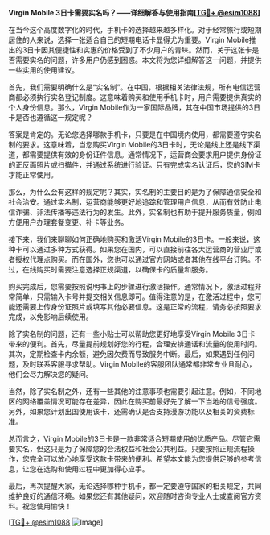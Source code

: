 **Virgin Mobile 3日卡需要实名吗？——详细解答与使用指南[[TG💪+ @esim1088](https://t.me/s/esim1088)]**

在当今这个高度数字化的时代，手机卡的选择越来越多样化。对于经常旅行或短期居住的人来说，选择一张适合自己的短期电话卡显得尤为重要。Virgin Mobile推出的3日卡因其便捷性和实惠的价格受到了不少用户的青睐。然而，关于这张卡是否需要实名的问题，许多用户仍感到困惑。本文将为您详细解答这一问题，并提供一些实用的使用建议。

首先，我们需要明确什么是“实名制”。在中国，根据相关法律法规，所有电信运营商都必须执行实名登记制度。这意味着购买和使用手机卡时，用户需要提供真实的个人身份信息。那么，Virgin Mobile作为一家国际品牌，其在中国市场提供的3日卡是否也遵循这一规定呢？

答案是肯定的。无论您选择哪款手机卡，只要是在中国境内使用，都需要遵守实名制的要求。这意味着，当您购买Virgin Mobile的3日卡时，无论是线上还是线下渠道，都需要提供有效的身份证件信息。通常情况下，运营商会要求用户提供身份证的正反面照片或扫描件，并通过系统进行验证。只有完成实名认证后，您的SIM卡才能正常使用。

那么，为什么会有这样的规定呢？其实，实名制的主要目的是为了保障通信安全和社会治安。通过实名制，运营商能够更好地追踪和管理用户信息，从而有效防止电信诈骗、非法传播等违法行为的发生。此外，实名制也有助于提升服务质量，例如方便用户办理套餐变更、补卡等业务。

接下来，我们来聊聊如何正确地购买和激活Virgin Mobile的3日卡。一般来说，这种卡可以通过多种方式获得。如果您在国内，可以直接前往各大运营商的营业厅或者授权代理点购买。而在国外，您也可以通过官方网站或者其他在线平台订购。不过，在线购买时需要注意选择正规渠道，以确保卡的质量和服务。

购买完成后，您需要按照说明书上的步骤进行激活操作。通常情况下，激活过程非常简单，只需输入卡号并提交相关信息即可。值得注意的是，在激活过程中，您可能还需要上传身份证照片或填写其他必要信息。这是正常的流程，请务必按照要求完成，以免影响后续使用。

除了实名制的问题，还有一些小贴士可以帮助您更好地享受Virgin Mobile 3日卡带来的便利。首先，尽量提前规划好您的行程，合理安排通话和流量的使用时间。其次，定期检查卡内余额，避免因欠费而导致服务中断。最后，如果遇到任何问题，及时联系客服寻求帮助。Virgin Mobile的客服团队通常都非常专业且耐心，他们会尽力解决您的疑问。

当然，除了实名制之外，还有一些其他的注意事项也需要引起注意。例如，不同地区的网络覆盖情况可能存在差异，因此在购买前最好先了解一下当地的信号强度。另外，如果您计划出国使用该卡，还需确认是否支持漫游功能以及相关的资费标准。

总而言之，Virgin Mobile的3日卡是一款非常适合短期使用的优质产品。尽管它需要实名，但这只是为了保障您的合法权益和社会公共利益。只要按照正规流程操作，您完全可以放心地享受这款卡带来的便利。希望本文能为您提供足够的参考信息，让您在选购和使用过程中更加得心应手。

最后，再次提醒大家，无论选择哪种手机卡，都一定要遵守国家的相关规定，共同维护良好的通信环境。如果您还有其他疑问，欢迎随时咨询专业人士或查阅官方资料。祝您使用愉快！

[[TG💪+ @esim1088](https://t.me/s/esim1088) ![Image](https://i.postimg.cc/4NQfJmqS/Snipaste-2025-05-13-00-14-12.png)]